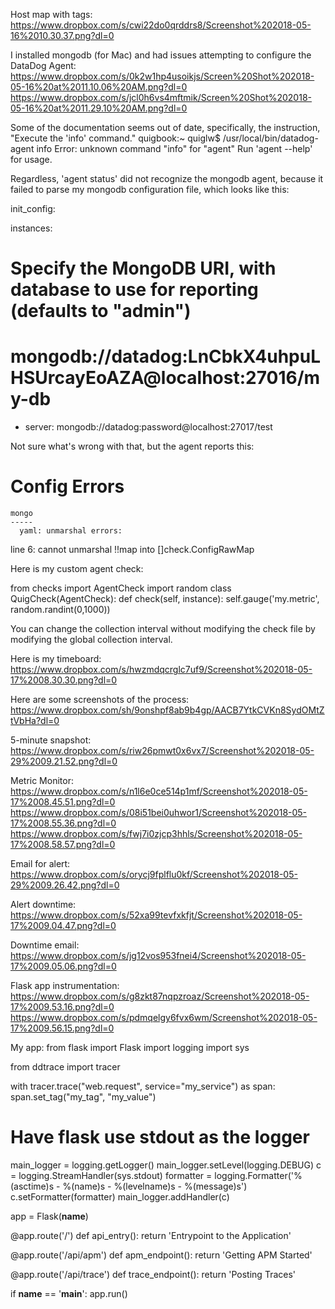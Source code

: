 Host map with tags:
https://www.dropbox.com/s/cwi22do0qrddrs8/Screenshot%202018-05-16%2010.30.37.png?dl=0

I installed mongodb (for Mac) and had issues attempting to configure the DataDog Agent:
https://www.dropbox.com/s/0k2w1hp4usoikjs/Screen%20Shot%202018-05-16%20at%2011.10.06%20AM.png?dl=0
https://www.dropbox.com/s/jcl0h6vs4mftmik/Screen%20Shot%202018-05-16%20at%2011.29.10%20AM.png?dl=0

Some of the documentation seems out of date, specifically, the instruction, "Execute the 'info' command."
quigbook:~ quiglw$ /usr/local/bin/datadog-agent info
Error: unknown command "info" for "agent"
Run 'agent --help' for usage.

Regardless, 'agent status' did not recognize the mongodb agent, because it failed to parse my mongodb configuration file, which looks like this:

init_config:

instances:
  # Specify the MongoDB URI, with database to use for reporting (defaults to "admin")
# mongodb://datadog:LnCbkX4uhpuLHSUrcayEoAZA@localhost:27016/my-db
 - server: mongodb://datadog:password@localhost:27017/test

Not sure what's wrong with that, but the agent reports this:

Config Errors
  ==============
    mongo
    -----
      yaml: unmarshal errors:
  line 6: cannot unmarshal !!map into []check.ConfigRawMap



Here is my custom agent check:

from checks import AgentCheck
import random
class QuigCheck(AgentCheck):
  def check(self, instance):
    self.gauge('my.metric', random.randint(0,1000))
    
You can change the collection interval without modifying the check file by modifying the global collection interval.

Here is my timeboard:
https://www.dropbox.com/s/hwzmdqcrglc7uf9/Screenshot%202018-05-17%2008.30.30.png?dl=0

Here are some screenshots of the process:
https://www.dropbox.com/sh/9onshpf8ab9b4gp/AACB7YtkCVKn8SydOMtZtVbHa?dl=0

5-minute snapshot:
https://www.dropbox.com/s/riw26pmwt0x6vx7/Screenshot%202018-05-29%2009.21.52.png?dl=0

Metric Monitor:
https://www.dropbox.com/s/n1l6e0ce514p1mf/Screenshot%202018-05-17%2008.45.51.png?dl=0
https://www.dropbox.com/s/08i51bei0uhwor1/Screenshot%202018-05-17%2008.55.36.png?dl=0
https://www.dropbox.com/s/fwj7i0zjcp3hhls/Screenshot%202018-05-17%2008.58.57.png?dl=0

Email for alert:
https://www.dropbox.com/s/orycj9fplflu0kf/Screenshot%202018-05-29%2009.26.42.png?dl=0

Alert downtime:
https://www.dropbox.com/s/52xa99tevfxkfjt/Screenshot%202018-05-17%2009.04.47.png?dl=0

Downtime email:
https://www.dropbox.com/s/jg12vos953fnei4/Screenshot%202018-05-17%2009.05.06.png?dl=0

Flask app instrumentation:
https://www.dropbox.com/s/g8zkt87nqpzroaz/Screenshot%202018-05-17%2009.53.16.png?dl=0
https://www.dropbox.com/s/pdmqelgy6fvx6wm/Screenshot%202018-05-17%2009.56.15.png?dl=0

My app:
from flask import Flask
import logging
import sys

from ddtrace import tracer

with tracer.trace("web.request", service="my_service") as span:
  span.set_tag("my_tag", "my_value")

# Have flask use stdout as the logger
main_logger = logging.getLogger()
main_logger.setLevel(logging.DEBUG)
c = logging.StreamHandler(sys.stdout)
formatter = logging.Formatter('%(asctime)s - %(name)s - %(levelname)s - %(message)s')
c.setFormatter(formatter)
main_logger.addHandler(c)

app = Flask(__name__)

@app.route('/')
def api_entry():
    return 'Entrypoint to the Application'

@app.route('/api/apm')
def apm_endpoint():
    return 'Getting APM Started'

@app.route('/api/trace')
def trace_endpoint():
    return 'Posting Traces'

if __name__ == '__main__':
    app.run()

